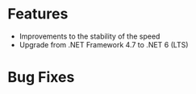 # Features
- Improvements to the stability of the speed
- Upgrade from .NET Framework 4.7 to .NET 6 (LTS)

# Bug Fixes
